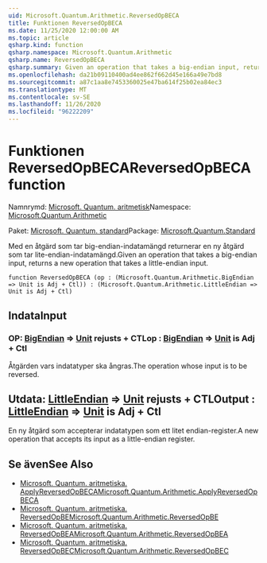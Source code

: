 ```yaml
---
uid: Microsoft.Quantum.Arithmetic.ReversedOpBECA
title: Funktionen ReversedOpBECA
ms.date: 11/25/2020 12:00:00 AM
ms.topic: article
qsharp.kind: function
qsharp.namespace: Microsoft.Quantum.Arithmetic
qsharp.name: ReversedOpBECA
qsharp.summary: Given an operation that takes a big-endian input, returns a new operation that takes a little-endian input.
ms.openlocfilehash: da21b09110400ad4ee862f662d45e166a49e7bd8
ms.sourcegitcommit: a87c1aa8e7453360025e47ba614f25b02ea84ec3
ms.translationtype: MT
ms.contentlocale: sv-SE
ms.lasthandoff: 11/26/2020
ms.locfileid: "96222209"
---
```

# <a name="reversedopbeca-function"></a><span data-ttu-id="b2c8d-102">Funktionen ReversedOpBECA</span><span class="sxs-lookup"><span data-stu-id="b2c8d-102">ReversedOpBECA function</span></span>

<span data-ttu-id="b2c8d-103">Namnrymd: [Microsoft. Quantum. aritmetisk](xref:Microsoft.Quantum.Arithmetic)</span><span class="sxs-lookup"><span data-stu-id="b2c8d-103">Namespace: [Microsoft.Quantum.Arithmetic](xref:Microsoft.Quantum.Arithmetic)</span></span>

<span data-ttu-id="b2c8d-104">Paket: [Microsoft. Quantum. standard](https://nuget.org/packages/Microsoft.Quantum.Standard)</span><span class="sxs-lookup"><span data-stu-id="b2c8d-104">Package: [Microsoft.Quantum.Standard](https://nuget.org/packages/Microsoft.Quantum.Standard)</span></span>


<span data-ttu-id="b2c8d-105">Med en åtgärd som tar big-endian-indatamängd returnerar en ny åtgärd som tar lite-endian-indatamängd.</span><span class="sxs-lookup"><span data-stu-id="b2c8d-105">Given an operation that takes a big-endian input, returns a new operation that takes a little-endian input.</span></span>

```qsharp
function ReversedOpBECA (op : (Microsoft.Quantum.Arithmetic.BigEndian => Unit is Adj + Ctl)) : (Microsoft.Quantum.Arithmetic.LittleEndian => Unit is Adj + Ctl)
```


## <a name="input"></a><span data-ttu-id="b2c8d-106">Indata</span><span class="sxs-lookup"><span data-stu-id="b2c8d-106">Input</span></span>

### <a name="op--bigendian--unit--is-adj--ctl"></a><span data-ttu-id="b2c8d-107">OP: [BigEndian](xref:Microsoft.Quantum.Arithmetic.BigEndian) => [Unit](xref:microsoft.quantum.lang-ref.unit)  rejusts + CTL</span><span class="sxs-lookup"><span data-stu-id="b2c8d-107">op : [BigEndian](xref:Microsoft.Quantum.Arithmetic.BigEndian) => [Unit](xref:microsoft.quantum.lang-ref.unit)  is Adj + Ctl</span></span>

<span data-ttu-id="b2c8d-108">Åtgärden vars indatatyper ska ångras.</span><span class="sxs-lookup"><span data-stu-id="b2c8d-108">The operation whose input is to be reversed.</span></span>



## <a name="output--littleendian--unit--is-adj--ctl"></a><span data-ttu-id="b2c8d-109">Utdata: [LittleEndian](xref:Microsoft.Quantum.Arithmetic.LittleEndian) => [Unit](xref:microsoft.quantum.lang-ref.unit)  rejusts + CTL</span><span class="sxs-lookup"><span data-stu-id="b2c8d-109">Output : [LittleEndian](xref:Microsoft.Quantum.Arithmetic.LittleEndian) => [Unit](xref:microsoft.quantum.lang-ref.unit)  is Adj + Ctl</span></span>

<span data-ttu-id="b2c8d-110">En ny åtgärd som accepterar indatatypen som ett litet endian-register.</span><span class="sxs-lookup"><span data-stu-id="b2c8d-110">A new operation that accepts its input as a little-endian register.</span></span>

## <a name="see-also"></a><span data-ttu-id="b2c8d-111">Se även</span><span class="sxs-lookup"><span data-stu-id="b2c8d-111">See Also</span></span>

- [<span data-ttu-id="b2c8d-112">Microsoft. Quantum. aritmetiska. ApplyReversedOpBECA</span><span class="sxs-lookup"><span data-stu-id="b2c8d-112">Microsoft.Quantum.Arithmetic.ApplyReversedOpBECA</span></span>](xref:Microsoft.Quantum.Arithmetic.ApplyReversedOpBECA)
- [<span data-ttu-id="b2c8d-113">Microsoft. Quantum. aritmetiska. ReversedOpBE</span><span class="sxs-lookup"><span data-stu-id="b2c8d-113">Microsoft.Quantum.Arithmetic.ReversedOpBE</span></span>](xref:Microsoft.Quantum.Arithmetic.ReversedOpBE)
- [<span data-ttu-id="b2c8d-114">Microsoft. Quantum. aritmetiska. ReversedOpBEA</span><span class="sxs-lookup"><span data-stu-id="b2c8d-114">Microsoft.Quantum.Arithmetic.ReversedOpBEA</span></span>](xref:Microsoft.Quantum.Arithmetic.ReversedOpBEA)
- [<span data-ttu-id="b2c8d-115">Microsoft. Quantum. aritmetiska. ReversedOpBEC</span><span class="sxs-lookup"><span data-stu-id="b2c8d-115">Microsoft.Quantum.Arithmetic.ReversedOpBEC</span></span>](xref:Microsoft.Quantum.Arithmetic.ReversedOpBEC)